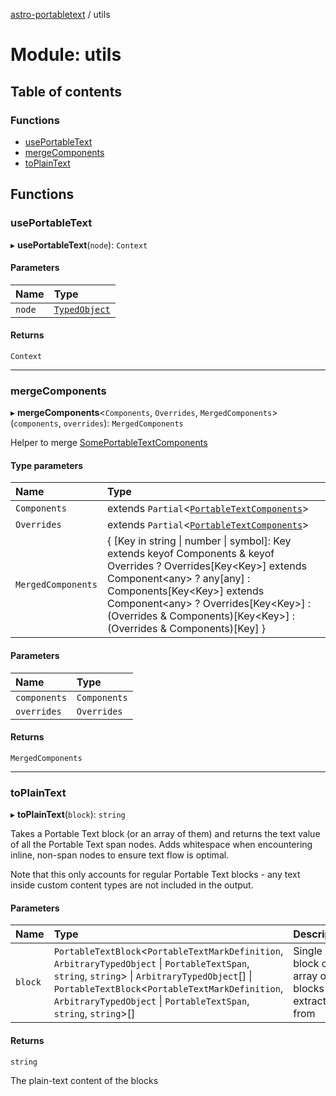 [astro-portabletext](../README.md) / utils

# Module: utils

## Table of contents

### Functions

- [usePortableText](utils.md#usePortableText)
- [mergeComponents](utils.md#mergeComponents)
- [toPlainText](utils.md#toPlainText)

## Functions

### <a id="usePortableText" name="usePortableText"></a> usePortableText

▸ **usePortableText**(`node`): `Context`

#### Parameters

| Name | Type |
| :------ | :------ |
| `node` | [`TypedObject`](../interfaces/types.TypedObject.md) |

#### Returns

`Context`

___

### <a id="mergeComponents" name="mergeComponents"></a> mergeComponents

▸ **mergeComponents**\<`Components`, `Overrides`, `MergedComponents`\>(`components`, `overrides`): `MergedComponents`

Helper to merge [SomePortableTextComponents](types.md#SomePortableTextComponents)

#### Type parameters

| Name | Type |
| :------ | :------ |
| `Components` | extends `Partial`\<[`PortableTextComponents`](../interfaces/types.PortableTextComponents.md)\> |
| `Overrides` | extends `Partial`\<[`PortableTextComponents`](../interfaces/types.PortableTextComponents.md)\> |
| `MergedComponents` | \{ [Key in string \| number \| symbol]: Key extends keyof Components & keyof Overrides ? Overrides[Key\<Key\>] extends Component\<any\> ? any[any] : Components[Key\<Key\>] extends Component\<any\> ? Overrides[Key\<Key\>] : (Overrides & Components)[Key\<Key\>] : (Overrides & Components)[Key] } |

#### Parameters

| Name | Type |
| :------ | :------ |
| `components` | `Components` |
| `overrides` | `Overrides` |

#### Returns

`MergedComponents`

___

### <a id="toPlainText" name="toPlainText"></a> toPlainText

▸ **toPlainText**(`block`): `string`

Takes a Portable Text block (or an array of them) and returns the text value
of all the Portable Text span nodes. Adds whitespace when encountering inline,
non-span nodes to ensure text flow is optimal.

Note that this only accounts for regular Portable Text blocks - any text inside
custom content types are not included in the output.

#### Parameters

| Name | Type | Description |
| :------ | :------ | :------ |
| `block` | `PortableTextBlock`\<`PortableTextMarkDefinition`, `ArbitraryTypedObject` \| `PortableTextSpan`, `string`, `string`\> \| `ArbitraryTypedObject`[] \| `PortableTextBlock`\<`PortableTextMarkDefinition`, `ArbitraryTypedObject` \| `PortableTextSpan`, `string`, `string`\>[] | Single block or an array of blocks to extract text from |

#### Returns

`string`

The plain-text content of the blocks
